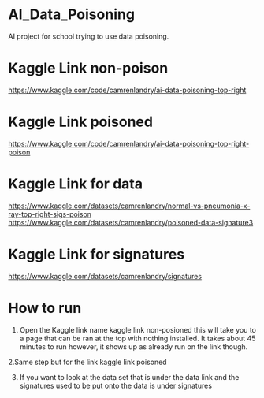 # AI_Data_Poisoning
AI project for school trying to use data poisoning.

# Kaggle Link non-poison
https://www.kaggle.com/code/camrenlandry/ai-data-poisoning-top-right

# Kaggle Link poisoned
https://www.kaggle.com/code/camrenlandry/ai-data-poisoning-top-right-poison

# Kaggle Link for data
https://www.kaggle.com/datasets/camrenlandry/normal-vs-pneumonia-x-ray-top-right-sigs-poison
https://www.kaggle.com/datasets/camrenlandry/poisoned-data-signature3

# Kaggle Link for signatures
https://www.kaggle.com/datasets/camrenlandry/signatures



# How to run
1. Open the Kaggle link name kaggle link non-posioned this will take you to a page that can be ran at the top with nothing installed. It takes about 45 minutes to run however, it shows up as already run on the link though.

2.Same step but for the link kaggle link poisoned

3. If you want to look at the data set that is under the data link and the signatures used to be put onto the data is under signatures
